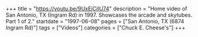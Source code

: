 +++
title = "https://youtu.be/9UxEjCjIU74"
description = "Home video of San Antonio, TX (Ingram Rd) in 1997. Showcases the arcade and skytubes. Part 1 of 2."
startdate = "1997-06-08"
pages = ["San Antonio, TX (6874 Ingram Rd)"]
tags = ["Videos"]
categories = ["Chuck E. Cheese's"]
+++
